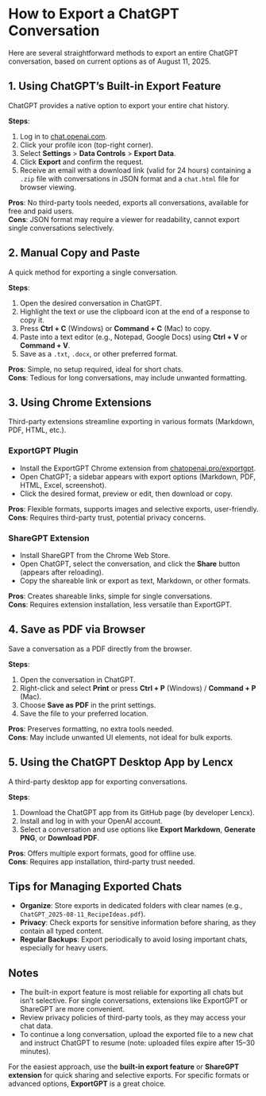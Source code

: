 # How to Export a ChatGPT Conversation

Here are several straightforward methods to export an entire ChatGPT conversation, based on current options as of August 11, 2025.

## 1. Using ChatGPT’s Built-in Export Feature
ChatGPT provides a native option to export your entire chat history.

**Steps**:
1. Log in to [chat.openai.com](https://chat.openai.com).
2. Click your profile icon (top-right corner).
3. Select **Settings** > **Data Controls** > **Export Data**.
4. Click **Export** and confirm the request.
5. Receive an email with a download link (valid for 24 hours) containing a `.zip` file with conversations in JSON format and a `chat.html` file for browser viewing.

**Pros**: No third-party tools needed, exports all conversations, available for free and paid users.  
**Cons**: JSON format may require a viewer for readability, cannot export single conversations selectively.

## 2. Manual Copy and Paste
A quick method for exporting a single conversation.

**Steps**:
1. Open the desired conversation in ChatGPT.
2. Highlight the text or use the clipboard icon at the end of a response to copy it.
3. Press **Ctrl + C** (Windows) or **Command + C** (Mac) to copy.
4. Paste into a text editor (e.g., Notepad, Google Docs) using **Ctrl + V** or **Command + V**.
5. Save as a `.txt`, `.docx`, or other preferred format.

**Pros**: Simple, no setup required, ideal for short chats.  
**Cons**: Tedious for long conversations, may include unwanted formatting.

## 3. Using Chrome Extensions
Third-party extensions streamline exporting in various formats (Markdown, PDF, HTML, etc.).

### ExportGPT Plugin
- Install the ExportGPT Chrome extension from [chatopenai.pro/exportgpt](https://chatopenai.pro/exportgpt/).
- Open ChatGPT; a sidebar appears with export options (Markdown, PDF, HTML, Excel, screenshot).
- Click the desired format, preview or edit, then download or copy.

**Pros**: Flexible formats, supports images and selective exports, user-friendly.  
**Cons**: Requires third-party trust, potential privacy concerns.

### ShareGPT Extension
- Install ShareGPT from the Chrome Web Store.
- Open ChatGPT, select the conversation, and click the **Share** button (appears after reloading).
- Copy the shareable link or export as text, Markdown, or other formats.

**Pros**: Creates shareable links, simple for single conversations.  
**Cons**: Requires extension installation, less versatile than ExportGPT.

## 4. Save as PDF via Browser
Save a conversation as a PDF directly from the browser.

**Steps**:
1. Open the conversation in ChatGPT.
2. Right-click and select **Print** or press **Ctrl + P** (Windows) / **Command + P** (Mac).
3. Choose **Save as PDF** in the print settings.
4. Save the file to your preferred location.

**Pros**: Preserves formatting, no extra tools needed.  
**Cons**: May include unwanted UI elements, not ideal for bulk exports.

## 5. Using the ChatGPT Desktop App by Lencx
A third-party desktop app for exporting conversations.

**Steps**:
1. Download the ChatGPT app from its GitHub page (by developer Lencx).
2. Install and log in with your OpenAI account.
3. Select a conversation and use options like **Export Markdown**, **Generate PNG**, or **Download PDF**.

**Pros**: Offers multiple export formats, good for offline use.  
**Cons**: Requires app installation, third-party trust needed.

## Tips for Managing Exported Chats
- **Organize**: Store exports in dedicated folders with clear names (e.g., `ChatGPT_2025-08-11_RecipeIdeas.pdf`).
- **Privacy**: Check exports for sensitive information before sharing, as they contain all typed content.
- **Regular Backups**: Export periodically to avoid losing important chats, especially for heavy users.

## Notes
- The built-in export feature is most reliable for exporting all chats but isn’t selective. For single conversations, extensions like ExportGPT or ShareGPT are more convenient.
- Review privacy policies of third-party tools, as they may access your chat data.
- To continue a long conversation, upload the exported file to a new chat and instruct ChatGPT to resume (note: uploaded files expire after 15–30 minutes).

For the easiest approach, use the **built-in export feature** or **ShareGPT extension** for quick sharing and selective exports. For specific formats or advanced options, **ExportGPT** is a great choice.